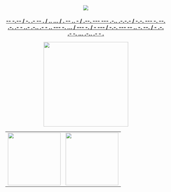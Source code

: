 

<div align="center">
  <a href="https://github.com/emitpool">
      <div><img src='https://github.com/emitpool/emitpool/blob/main/EmitAnimOriginal.gif' target="_blank"><br> </div>
   <h3>-- -.-- / -. .- -- . / .. ... / . -- .. - / .--. --- --- .-.. .-.-.- / -.-. --- -. --. .-. .- - ..- .-.. .- - .. --- -. ... / --- -. / - --- / -.-. --- -- .. -. --. / - .-. .- -. ... .-.. .- - .</h3>

<center>
<table>
  <tr>
    <td><img height="165em" src="https://github-readme-stats.vercel.app/api?username=emitpool&show_icons=true&theme=white&include_all_commits=true&count_private=true"/></td>
    <td><img height="165em" src="https://github-readme-stats.vercel.app/api/top-langs/?username=emitpool&layout=compact&langs_count=7&theme=white"/></td>
  </tr>
  <tr><img height="265em" src="https://activity-graph.herokuapp.com/graph?username=emitpool&theme=react-dark&bg_color=00000f&hide_border=true"/></tr>
</table>
</center>
</div>
